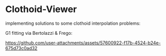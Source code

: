 # Clothoid-Viewer
implementing solutions to some clothoid interpolation problems:

G1 fitting via Bertolazzi & Frego:

https://github.com/user-attachments/assets/57600922-f17b-4524-b24e-675d73c0ad32

